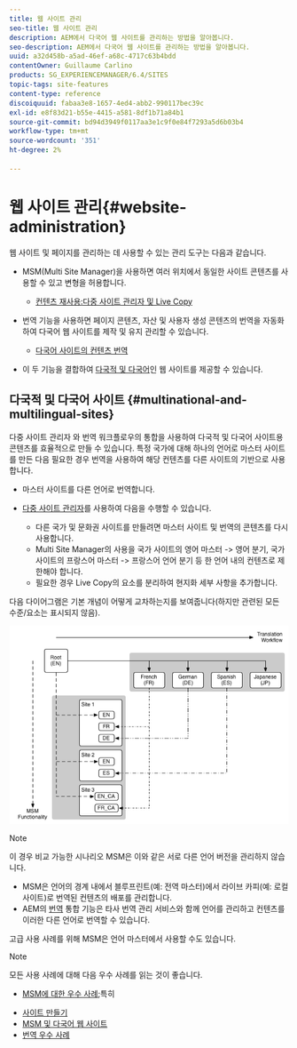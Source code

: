 ```yaml
---
title: 웹 사이트 관리
seo-title: 웹 사이트 관리
description: AEM에서 다국어 웹 사이트를 관리하는 방법을 알아봅니다.
seo-description: AEM에서 다국어 웹 사이트를 관리하는 방법을 알아봅니다.
uuid: a32d458b-a5ad-46ef-a68c-4717c63b4bdd
contentOwner: Guillaume Carlino
products: SG_EXPERIENCEMANAGER/6.4/SITES
topic-tags: site-features
content-type: reference
discoiquuid: fabaa3e8-1657-4ed4-abb2-990117bec39c
exl-id: e8f83d21-b55e-4415-a581-8df1b71a84b1
source-git-commit: bd94d3949f0117aa3e1c9f0e84f7293a5d6b03b4
workflow-type: tm+mt
source-wordcount: '351'
ht-degree: 2%

---
```


# 웹 사이트 관리{#website-administration}

웹 사이트 및 페이지를 관리하는 데 사용할 수 있는 관리 도구는 다음과 같습니다.

* MSM(Multi Site Manager)을 사용하면 여러 위치에서 동일한 사이트 콘텐츠를 사용할 수 있고 변형을 허용합니다.

   * [컨텐츠 재사용:다중 사이트 관리자 및 Live Copy](/help/sites-administering/msm.md)

* 번역 기능을 사용하면 페이지 콘텐츠, 자산 및 사용자 생성 콘텐츠의 번역을 자동화하여 다국어 웹 사이트를 제작 및 유지 관리할 수 있습니다.

   * [다국어 사이트의 컨텐츠 번역](/help/sites-administering/translation.md)

* 이 두 기능을 결합하여 [다국적 및 다국어](#multinational-and-multilingual-sites)인 웹 사이트를 제공할 수 있습니다.

## 다국적 및 다국어 사이트 {#multinational-and-multilingual-sites}

다중 사이트 관리자 와 번역 워크플로우의 통합을 사용하여 다국적 및 다국어 사이트용 콘텐츠를 효율적으로 만들 수 있습니다. 특정 국가에 대해 하나의 언어로 마스터 사이트를 만든 다음 필요한 경우 번역을 사용하여 해당 컨텐츠를 다른 사이트의 기반으로 사용합니다.

* [](/help/sites-administering/translation.md) 마스터 사이트를 다른 언어로 번역합니다.

* [다중 사이트 관리자](/help/sites-administering/msm.md)를 사용하여 다음을 수행할 수 있습니다.

   * 다른 국가 및 문화권 사이트를 만들려면 마스터 사이트 및 번역의 콘텐츠를 다시 사용합니다.
   * Multi Site Manager의 사용을 국가 사이트의 영어 마스터 -> 영어 분기, 국가 사이트의 프랑스어 마스터 -> 프랑스어 언어 분기 등 한 언어 내의 컨텐츠로 제한해야 합니다.
   * 필요한 경우 Live Copy의 요소를 분리하여 현지화 세부 사항을 추가합니다.

다음 다이어그램은 기본 개념이 어떻게 교차하는지를 보여줍니다(하지만 관련된 모든 수준/요소는 표시되지 않음).

![chlimage_1-71](assets/chlimage_1-71.png)

>[!NOTE]
>
>이 경우 비교 가능한 시나리오 MSM은 이와 같은 서로 다른 언어 버전을 관리하지 않습니다.
>
>* [](/help/sites-administering/msm.md) MSM은 언어의 경계 내에서 블루프린트(예: 전역 마스터)에서 라이브 카피(예: 로컬 사이트)로 번역된 컨텐츠의 배포를 관리합니다.
>* AEM의 [번역](/help/sites-administering/translation.md) 통합 기능은 타사 번역 관리 서비스와 함께 언어를 관리하고 컨텐츠를 이러한 다른 언어로 번역할 수 있습니다.

>
>
고급 사용 사례를 위해 MSM은 언어 마스터에서 사용할 수도 있습니다.

>[!NOTE]
>
>모든 사용 사례에 대해 다음 우수 사례를 읽는 것이 좋습니다.
>
>* [MSM에 대한 우수 사례](/help/sites-administering/msm-best-practices.md);특히
   >
   >   
   * [사이트 만들기](/help/sites-administering/msm-best-practices.md#create-site)
   * [MSM 및 다국어 웹 사이트](/help/sites-administering/msm-best-practices.md#msm-and-multilingual-websites)
* [번역 우수 사례](/help/sites-administering/tc-bp.md)

